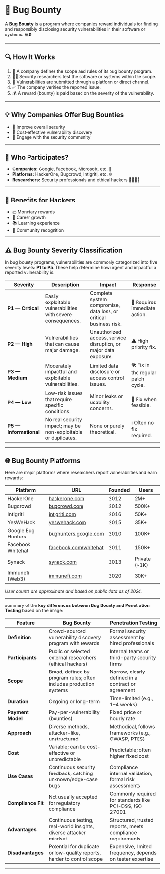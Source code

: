 
# 🐞 Bug Bounty

A **Bug Bounty** is a program where companies reward individuals for finding and responsibly disclosing security vulnerabilities in their software or systems. 💻🔒

---

## 🔍 How It Works

1. 🏢 A company defines the scope and rules of its bug bounty program.
2. 🕵️‍♂️ Security researchers test the software or systems within the scope.
3. 📝 Vulnerabilities are submitted through a platform or direct channel.
4. ✅ The company verifies the reported issue.
5. 💰 A reward (bounty) is paid based on the severity of the vulnerability.

---

## 💡 Why Companies Offer Bug Bounties

* 🔐 Improve overall security
* 💸 Cost-effective vulnerability discovery
* 🤝 Engage with the security community

---

## 👥 Who Participates?

* **Companies:** Google, Facebook, Microsoft, etc. 🏢
* **Platforms:** HackerOne, Bugcrowd, Intigriti, etc. 🌐
* **Researchers:** Security professionals and ethical hackers 👨‍💻👩‍💻

---

## 🎁 Benefits for Hackers

* 💵 Monetary rewards
* 🚀 Career growth
* 📚 Learning experience
* 🌟 Community recognition

---

## ⚠️ Bug Bounty Severity Classification

In bug bounty programs, vulnerabilities are commonly categorized into five severity levels: **P1 to P5**. These help determine how urgent and impactful a reported vulnerability is.

| Severity               | Description                                                    | Impact                                                            | Response                            |
| ---------------------- | -------------------------------------------------------------- | ----------------------------------------------------------------- | ----------------------------------- |
| **P1 — Critical**      | Easily exploitable vulnerabilities with severe consequences.   | Complete system compromise, data loss, or critical business risk. | 🚨 Requires immediate action.       |
| **P2 — High**          | Vulnerabilities that can cause major damage.                   | Unauthorized access, service disruption, or major data exposure.  | ⚠️ High priority fix.               |
| **P3 — Medium**        | Moderately impactful and exploitable vulnerabilities.          | Limited data disclosure or access control issues.                 | 🛠️ Fix in the regular patch cycle. |
| **P4 — Low**           | Low-risk issues that require specific conditions.              | Minor leaks or usability concerns.                                | 🔧 Fix when feasible.               |
| **P5 — Informational** | No real security impact; may be non-exploitable or duplicates. | None or purely theoretical.                                       | ℹ️ Often no fix required.           |

---

## 🌐 Bug Bounty Platforms

Here are major platforms where researchers report vulnerabilities and earn rewards:

| Platform           | URL                                                        | Founded | Users          |
| ------------------ | ---------------------------------------------------------- | ------- | -------------- |
| HackerOne          | [hackerone.com](https://hackerone.com)                     | 2012    | 2M+            |
| Bugcrowd           | [bugcrowd.com](https://bugcrowd.com)                       | 2012    | 500K+          |
| Intigriti          | [intigriti.com](https://intigriti.com)                     | 2016    | 50K+           |
| YesWeHack          | [yeswehack.com](https://yeswehack.com)                     | 2015    | 35K+           |
| Google Bug Hunters | [bughunters.google.com](https://bughunters.google.com)     | 2010    | 100K+          |
| Facebook Whitehat  | [facebook.com/whitehat](https://www.facebook.com/whitehat) | 2011    | 150K+          |
| Synack             | [synack.com](https://synack.com)                           | 2013    | Private (\~1K) |
| Immunefi (Web3)    | [immunefi.com](https://immunefi.com)                       | 2020    | 30K+           |

*User counts are approximate and based on public data as of 2024.*

---
summary of the **key differences between Bug Bounty and Penetration Testing** based on the image:

| **Feature**        | **Bug Bounty**                                                          | **Penetration Testing**                                    |
| ------------------ | ----------------------------------------------------------------------- | ---------------------------------------------------------- |
| **Definition**     | Crowd-sourced vulnerability discovery program with rewards              | Formal security assessment by hired professionals          |
| **Participants**   | Public or selected external researchers (ethical hackers)               | Internal teams or third-party security firms               |
| **Scope**          | Broad, defined by program rules; often includes production systems      | Narrow, clearly defined in a contract or agreement         |
| **Duration**       | Ongoing or long-term                                                    | Time-limited (e.g., 1–4 weeks)                             |
| **Payment Model**  | Pay-per-vulnerability (bounties)                                        | Fixed price or hourly rate                                 |
| **Approach**       | Diverse methods, attacker-like, unstructured                            | Methodical, follows frameworks (e.g., OWASP, PTES)         |
| **Cost**           | Variable; can be cost-effective or unpredictable                        | Predictable; often higher fixed cost                       |
| **Use Cases**      | Continuous security feedback, catching unknown/edge-case bugs           | Compliance, internal validation, formal risk assessments   |
| **Compliance Fit** | Not usually accepted for regulatory compliance                          | Commonly required for standards like PCI-DSS, ISO 27001    |
| **Advantages**     | Continuous testing, real-world insights, diverse attacker mindset       | Structured, trusted reports, meets compliance requirements |
| **Disadvantages**  | Potential for duplicate or low-quality reports, harder to control scope | Expensive, limited frequency, depends on tester expertise  |

---

